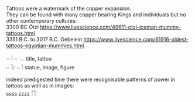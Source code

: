Tattoos were a watermark of the copper expansion.  
They can be found with many copper bearing Kings and individuals but no other contemporary cultures:  
3300 BC Ötzi https://www.livescience.com/49611-otzi-iceman-mummy-tattoos.html  
3351 B.C. to 3017 B.C. Gebelein https://www.livescience.com/61916-oldest-tattoos-egyptian-mummies.html  

𓏏 𓇋 𓏏 𓂅  title, tattoo  
𓏏 𓅱 𓏏 𓀾   statue, image, figure  

indeed predigested time there were recognisable patterns of power in tattoos as well as in images:  
ssss zzzz 𓋾𓋿𓌀  
